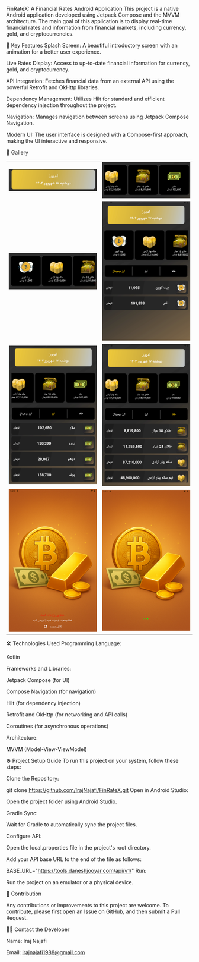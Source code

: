 

FinRateX: A Financial Rates Android Application
This project is a native Android application developed using Jetpack Compose and the MVVM architecture. The main goal of this application is to display real-time financial rates and information from financial markets, including currency, gold, and cryptocurrencies.

🚀 Key Features
Splash Screen: A beautiful introductory screen with an animation for a better user experience.

Live Rates Display: Access to up-to-date financial information for currency, gold, and cryptocurrency.

API Integration: Fetches financial data from an external API using the powerful Retrofit and OkHttp libraries.

Dependency Management: Utilizes Hilt for standard and efficient dependency injection throughout the project.

Navigation: Manages navigation between screens using Jetpack Compose Navigation.

Modern UI: The user interface is designed with a Compose-first approach, making the UI interactive and responsive.

📸 Gallery

|  |  |
| :------------------------------: | :--------------------------------: |
| ![Date Screen](screenshots/date.png) | ![Details Screen](screenshots/details.png) |
| ![More Details](screenshots/details2.png) | ![Home Crypto](screenshots/homeCrypto.png) |
| ![Home Currency](screenshots/homeCurrency.png) | ![Home Gold](screenshots/homeGold.png) |
| ![Splash Error](screenshots/splashError.png) | ![Splash Loading](screenshots/splashLoading.png) |


🛠️ Technologies Used
Programming Language:

Kotlin

Frameworks and Libraries:

Jetpack Compose (for UI)

Compose Navigation (for navigation)

Hilt (for dependency injection)

Retrofit and OkHttp (for networking and API calls)

Coroutines (for asynchronous operations)

Architecture:

MVVM (Model-View-ViewModel)

⚙️ Project Setup Guide
To run this project on your system, follow these steps:

Clone the Repository:

git clone https://github.com/IrajNajafi/FinRateX.git
Open in Android Studio:

Open the project folder using Android Studio.

Gradle Sync:

Wait for Gradle to automatically sync the project files.

Configure API:

Open the local.properties file in the project's root directory.

Add your API base URL to the end of the file as follows:

BASE_URL="https://tools.daneshjooyar.com/api/v1/"
Run:

Run the project on an emulator or a physical device.

🤝 Contribution

Any contributions or improvements to this project are welcome. To contribute, please first open an Issue on GitHub, and then submit a Pull Request.

👨‍💻 Contact the Developer

Name: Iraj Najafi

Email: irajnajafi1988@gmail.com